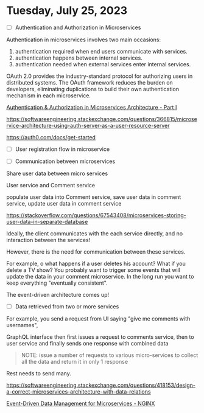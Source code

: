 # Tuesday, July 25, 2023

- [ ] Authentication and Authorization in Microservices

Authentication in microservices involves two main occasions:

1. authentication required when end users communicate with services.
2. authentication happens between internal services.
3. authentication needed when external services enter internal services.

OAuth 2.0 provides the industry-standard protocol for authorizing users in distributed systems. The OAuth framework reduces the burden on developers, eliminating duplications to build their own authentication mechanism in each microservice.

[Authentication & Authorization in Microservices Architecture - Part I](https://dev.to/behalf/authentication-authorization-in-microservices-architecture-part-i-2cn0)

https://softwareengineering.stackexchange.com/questions/366815/microservice-architecture-using-auth-server-as-a-user-resource-server


https://auth0.com/docs/get-started



- [ ] User registration flow in microservice


- [ ] Communication between microservices

Share user data between micro services

User service and Comment service

populate user data into Comment service, save user data in comment service, update user data in comment service

https://stackoverflow.com/questions/67543408/microservices-storing-user-data-in-separate-database

Ideally, the client communicates with the each service directly, and no interaction between the services!

However, there is the need for communication between these services.

For example, o what happens if a user deletes his account? What if you delete a TV show? You probably want to trigger some events that will update the data in your comment microservice. In the long run you want to keep everything "eventually consistent".

The event-driven architecture comes up!

- [ ] Data retrieved from two or more services

For example, you send a request from UI saying "give me comments with usernames", 

GraphQL interface then first issues a request to comments service, then to user service and finally sends one response with combined data
> NOTE: issue a number of requests to various micro-services to collect all the data and return it in only 1 response


Rest needs to send many.


https://softwareengineering.stackexchange.com/questions/418153/design-a-correct-microservices-architecture-with-data-relations

[Event-Driven Data Management for Microservices - NGINX](https://www.nginx.com/blog/event-driven-data-management-microservices/)